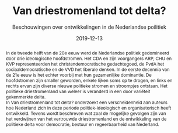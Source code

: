 ---
abstract: >-
  In de tweede helft van de 20e eeuw werd de Nederlandse politiek gedomineerd
  door drie ideologische hoofdstromen. Het CDA en zijn voorgangers ARP, CHU en
  KVP representeerden het christendemocratische gedachtegoed, de PvdA het
  sociaaldemocratische en de VVD het liberale denken. In de eerste decennia van
  de 21e eeuw is het echter voorbij met hun gezamenlijke dominantie. De
  hoofdstromen zijn smaller geworden, enkele lijken soms op te drogen, en links
  en rechts ervan zijn diverse nieuwe politieke stromen en stroompjes ontstaan.
  Het politieke driestromenland van weleer is veranderd in een door variëteit
  gekenmerkte delta. <br> In Van driestromenland tot delta? onderzoekt een
  verscheidenheid aan auteurs hoe Nederland zich in deze periode
  politiek-ideologisch en organisatorisch heeft ontwikkeld. Tevens wordt
  beschreven wat zoal de mogelijke gevolgen zijn van het verdwijnen van het
  vertrouwde driestromenland en de ontwikkeling van de politieke delta voor
  democratie, bestuur en regeerbaarheid van Nederland.
authors:
  - admin
  - Rudy Andeweg
  - Joop van Holsteyn
  - Josje den Ridder
  - (Eds.)
date: '2019-12-13'
math: false
publication: 'Leiden: Leiden University Press'
title: Van driestromenland tot delta? 
subtitle: Beschouwingen over ontwikkelingen in de Nederlandse poilitiek
selected: false
projects: []
publication_types:
  - '5'
links:
  - name: Publisher's website
    url: 'https://www.lup.nl/product/van-driestromenland-tot-delta/'
image:
  placement: 1
  width: 50
  caption: "Cover"
  focal_point: "Right"
  preview_only: false
---